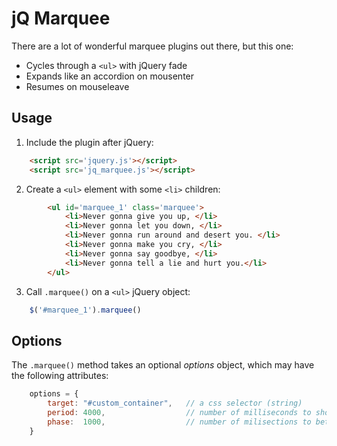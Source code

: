 
# jQ Marquee

There are a lot of wonderful marquee plugins out there, but this one:

- Cycles through a `<ul>` with jQuery fade
- Expands like an accordion on mousenter
- Resumes on mouseleave

## Usage

1. Include the plugin after jQuery:

```HTML
	<script src='jquery.js'></script>
	<script src='jq_marquee.js'></script>
```



2. Create a `<ul>` element with some `<li>` children:

```HTML
		<ul id='marquee_1' class='marquee'>
			<li>Never gonna give you up, </li>
			<li>Never gonna let you down, </li>
			<li>Never gonna run around and desert you. </li>
			<li>Never gonna make you cry, </li>
			<li>Never gonna say goodbye, </li>
			<li>Never gonna tell a lie and hurt you.</li>
		</ul>
```

3. Call `.marquee()` on a `<ul>` jQuery object:

```javascript
	$('#marquee_1').marquee()
```

## Options

The `.marquee()` method takes an optional _options_ object, which may have the following attributes:

```javascript
	options = {
		target: "#custom_container",   // a css selector (string)
		period: 4000,                  // number of milliseconds to show each item
		phase:  1000,                  // number of milisections to between items and during slide up/down
	}
```
